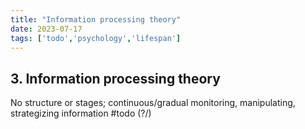 ```yaml
---
title: "Information processing theory"
date: 2023-07-17
tags: ['todo','psychology','lifespan']
---
```


## 3. Information processing theory
   No structure or stages; continuous/gradual 
   monitoring, manipulating, strategizing information
#todo 
(?/)
